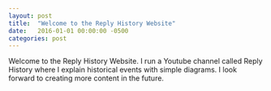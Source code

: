 ```yaml
---
layout: post
title:  "Welcome to the Reply History Website"
date:   2016-01-01 00:00:00 -0500
categories: post
---
```

Welcome to the Reply History Website. I run a Youtube channel called Reply History where I explain historical events with simple diagrams. I look forward to creating more content in the future.

[Watch on Youtube]: https://www.youtube.com/ReplyHistory

[Link to Twitter]: https://www.twitter.com/ReplyHistory
